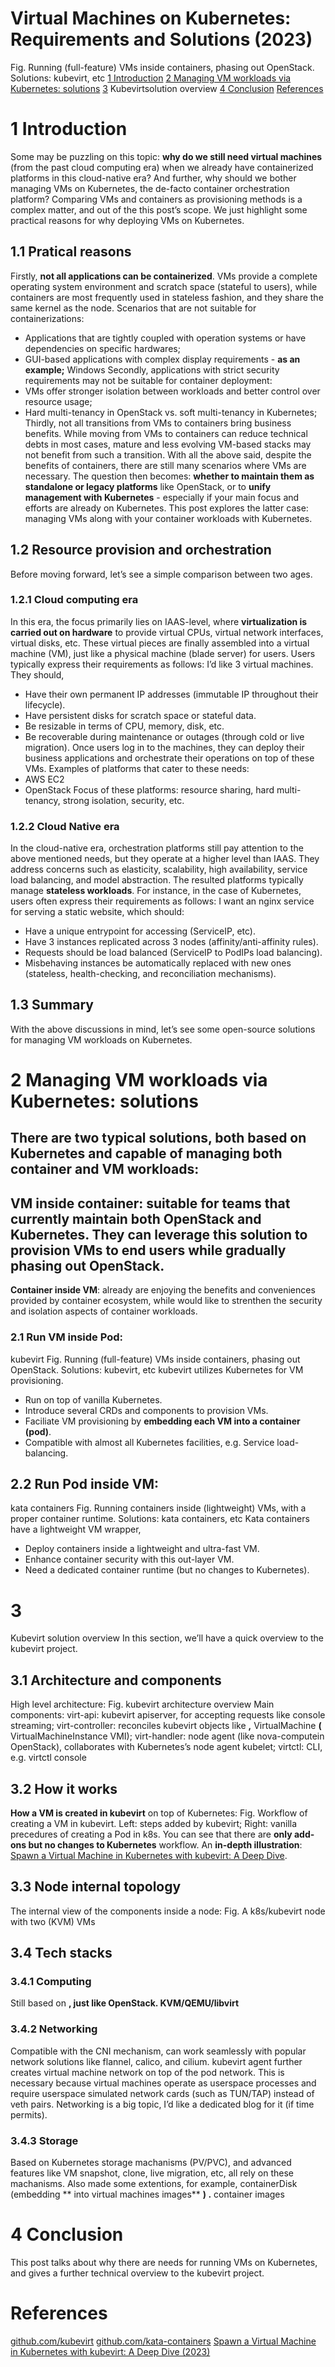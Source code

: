 # Virtual Machines on Kubernetes: Requirements and Solutions (2023)
Fig. Running (full-feature) VMs inside containers, phasing out OpenStack. Solutions: kubevirt, etc
[1 Introduction](#1-introduction) [2 Managing VM workloads via Kubernetes: solutions](#2-managing-vm-workloads-via-kubernetes-solutions) [3](#3-kubevirt-solution-overview)
Kubevirtsolution overview
[4 Conclusion](#4-conclusion) [References](#references)
# 1 Introduction
Some may be puzzling on this topic:
**why do we still need virtual machines**
(from the past cloud computing era) when we already have containerized platforms in
this cloud-native era? And further, why should we bother managing VMs on Kubernetes,
the de-facto container orchestration platform?
Comparing VMs and containers as provisioning methods is a complex matter, and out of the this post’s scope. We just highlight some practical reasons for why deploying VMs on Kubernetes.
## 1.1 Pratical reasons
Firstly,
**not all applications can be containerized**.
VMs provide a complete operating system environment and scratch space (stateful
to users), while containers are most frequently used in stateless fashion,
and they share the same kernel as the node. Scenarios that are not suitable for containerizations:
- Applications that are tightly coupled with operation systems or have dependencies on specific hardwares;
- GUI-based applications with complex display requirements -
**as an example;**
Windows
Secondly, applications with strict security requirements may not be suitable for container deployment:
- VMs offer stronger isolation between workloads and better control over resource usage;
- Hard multi-tenancy in OpenStack vs. soft multi-tenancy in Kubernetes;
Thirdly, not all transitions from VMs to containers bring business benefits. While moving from VMs to containers can reduce technical debts in most cases, mature and less evolving VM-based stacks may not benefit from such a transition.
With all the above said, despite the benefits of containers, there are still
many scenarios where VMs are necessary. The question then becomes:
**whether to
maintain them as standalone or legacy platforms** like OpenStack, or to **unify
management with Kubernetes** - especially if your main focus and efforts are already on Kubernetes.
This post explores the latter case: managing VMs along with your container workloads with Kubernetes.
## 1.2 Resource provision and orchestration
Before moving forward, let’s see a simple comparison between two ages.
### 1.2.1 Cloud computing era
In this era, the focus primarily lies on IAAS-level, where
**virtualization is
carried out on hardware** to provide virtual CPUs, virtual network interfaces, virtual disks, etc.
These virtual pieces are finally assembled into a virtual machine (VM),
just like a physical machine (blade server) for users.
Users typically express their requirements as follows:
I’d like 3 virtual machines. They should,
- Have their own permanent IP addresses (immutable IP throughout their lifecycle).
- Have persistent disks for scratch space or stateful data.
- Be resizable in terms of CPU, memory, disk, etc.
- Be recoverable during maintenance or outages (through cold or live migration).
Once users log in to the machines, they can deploy their business applications and orchestrate their operations on top of these VMs.
Examples of platforms that cater to these needs:
- AWS EC2
- OpenStack
Focus of these platforms: resource sharing, hard multi-tenancy, strong isolation, security, etc.
### 1.2.2 Cloud Native era
In the cloud-native era, orchestration platforms still pay attention to the
above mentioned needs, but they operate at a higher level than IAAS.
They address concerns such as elasticity, scalability, high availability,
service load balancing, and model abstraction.
The resulted platforms typically manage
**stateless workloads**.
For instance, in the case of Kubernetes, users often express their requirements as follows:
I want an nginx service for serving a static website, which should:
- Have a unique entrypoint for accessing (ServiceIP, etc).
- Have 3 instances replicated across 3 nodes (affinity/anti-affinity rules).
- Requests should be load balanced (ServiceIP to PodIPs load balancing).
- Misbehaving instances be automatically replaced with new ones (stateless, health-checking, and reconciliation mechanisms).
## 1.3 Summary
With the above discussions in mind, let’s see some open-source solutions for managing VM workloads on Kubernetes.
# 2 Managing VM workloads via Kubernetes: solutions
There are two typical solutions, both based on Kubernetes and capable of managing both container and VM workloads:
-
**VM inside container**: suitable for teams that currently maintain both OpenStack and Kubernetes. They can leverage this solution to provision VMs to end users while gradually phasing out OpenStack.
-
**Container inside VM**: already are enjoying the benefits and conveniences provided by container ecosystem, while would like to strenthen the security and isolation aspects of container workloads.
### 2.1 Run VM inside Pod:
kubevirt
Fig. Running (full-feature) VMs inside containers, phasing out OpenStack. Solutions: kubevirt, etc
kubevirt utilizes Kubernetes for VM provisioning.
- Run on top of vanilla Kubernetes.
- Introduce several CRDs and components to provision VMs.
- Faciliate VM provisioning by
**embedding each VM into a container (pod)**.
- Compatible with almost all Kubernetes facilities, e.g. Service load-balancing.
## 2.2 Run Pod inside VM:
kata containers
Fig. Running containers inside (lightweight) VMs, with a proper container runtime. Solutions: kata containers, etc
Kata containers have a lightweight VM wrapper,
- Deploy containers inside a lightweight and ultra-fast VM.
- Enhance container security with this out-layer VM.
- Need a dedicated container runtime (but no changes to Kubernetes).
# 3
Kubevirt solution overview
In this section, we’ll have a quick overview to the kubevirt project.
## 3.1 Architecture and components
High level architecture:
Fig. kubevirt architecture overview
Main components:
virt-api: kubevirt apiserver, for accepting requests like console streaming;
virt-controller: reconciles kubevirt objects like
**,**
VirtualMachine
**(**
VirtualMachineInstance
VMI);
virt-handler: node agent (like
nova-computein OpenStack), collaborates with Kubernetes’s node agent
kubelet;
virtctl: CLI, e.g.
virtctl console <vm>
## 3.2 How it works
**How a VM is created in kubevirt** on top of Kubernetes:
Fig. Workflow of creating a VM in kubevirt. Left: steps added by kubevirt; Right: vanilla precedures of creating a Pod in k8s.
You can see that there are
**only add-ons but no changes to Kubernetes** workflow.
An
**in-depth illustration**: [Spawn a Virtual Machine in Kubernetes with kubevirt: A Deep Dive](/blog/kubevirt-create-vm/).
## 3.3 Node internal topology
The internal view of the components inside a node:
Fig. A k8s/kubevirt node with two (KVM) VMs
## 3.4 Tech stacks
### 3.4.1 Computing
Still based on
**, just like OpenStack. KVM/QEMU/libvirt**
### 3.4.2 Networking
Compatible with the CNI mechanism, can work seamlessly with popular network solutions like flannel, calico, and cilium.
kubevirt agent further creates virtual machine network on top of the pod
network. This is necessary because virtual machines operate as userspace
processes and require userspace simulated network cards (such as TUN/TAP)
instead of veth pairs.
Networking is a big topic, I’d like a dedicated blog for it (if time permits).
### 3.4.3 Storage
Based on Kubernetes storage machanisms (PV/PVC), and advanced features like VM snapshot, clone, live migration, etc, all rely on these machanisms.
Also made some extentions, for example, containerDisk (embedding
** into
virtual machines images** **) .**
container images
# 4 Conclusion
This post talks about why there are needs for running VMs on Kubernetes, and gives a further technical overview to the kubevirt project.
# References
[github.com/kubevirt](https://github.com/kubevirt/kubevirt) [github.com/kata-containers](https://github.com/kata-containers/kata-containers) [Spawn a Virtual Machine in Kubernetes with kubevirt: A Deep Dive (2023)](/blog/kubevirt-create-vm/)